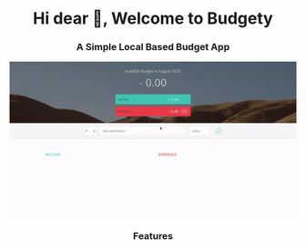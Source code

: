 <h1 align="center">Hi dear 👋, Welcome to Budgety</h1>
<h3 align="center">A Simple Local Based Budget App</h3>

<p align="center">
  <img src="demo.gif">
</p>

<h3 align="center">Features</h3>
